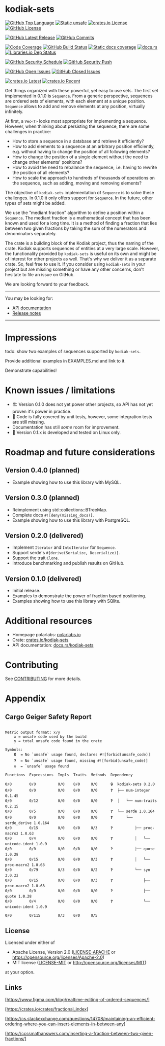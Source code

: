 # kodiak-sets

[![GitHub Top Language]][lang]
[![Static unsafe]][unsafe]
[![crates.io License]][license-mit]
[![GitHub License]][license-apache]


[![GitHub Latest Release]][github-releases]
[![GitHub Commits]][github-commits]


[![Code Coverage]][codecov]
[![GitHub Build Status]][github-actions-cargo-test]
[![Static docs coverage]][docs]
[![docs.rs]][docs]
[![Libraries.io Dep Status]][libraries]


[![GitHub Security Schedule]][github-actions-cargo-audit-on-schedule]
[![GitHub Security Push]][github-actions-cargo-audit-on-push]


[![GitHub Open Issues]][github-issues]
[![GitHub Closed Issues]][github-issues]


[![crates.io Latest]][crates]
[![crates.io Recent]][crates]

[Code Coverage]: https://img.shields.io/codecov/c/github/polarlabs/kodiak-sets?label=code%20coverage&logo=codecov&logoColor=ffffff&style=flat-square 
[codecov]: https://codecov.io/github/polarlabs/kodiak-sets

[crates.io Recent]: https://img.shields.io/crates/dr/kodiak-sets?logo=docs.rs&color=67001f&style=flat-square
[crates.io Latest]: https://img.shields.io/crates/v/kodiak-sets?label=latest&logo=docs.rs&style=flat-square
[crates]: https://crates.io/crates/kodiak-sets

[crates.io License]: https://img.shields.io/crates/l/kodiak-sets?logo=docs.rs&color=007ec6&style=flat-square
[GitHub License]: https://img.shields.io/github/license/polarlabs/kodiak-sets?logo=github&color=007ec6&style=flat-square
[license-mit]: https://choosealicense.com/licenses/mit/
[license-apache]: https://choosealicense.com/licenses/apache-2.0/

[Static docs coverage]: https://img.shields.io/badge/docs%20coverage-100%25-success.svg?logo=rust&logoColor=ffffff&style=flat-square
[docs.rs]: https://img.shields.io/docsrs/kodiak-sets?logo=docs.rs&style=flat-square
[docs]: https://docs.rs/kodiak-sets

[GitHub Build Status]: https://img.shields.io/github/actions/workflow/status/polarlabs/kodiak-sets/cargo-test.yml?branch=main&logo=github&label=tests&style=flat-square
[github-actions-cargo-test]: https://github.com/polarlabs/kodiak-sets/actions/workflows/cargo-test.yml

[GitHub Security Schedule]: https://img.shields.io/github/actions/workflow/status/polarlabs/kodiak-sets/cargo-audit-on-schedule.yml?branch=main&logo=clockify&logoColor=ffffff&label=security%20audit%20(scheduled%20daily)&style=flat-square
[github-actions-cargo-audit-on-schedule]: https://github.com/polarlabs/kodiak-sets/actions/workflows/cargo-audit-on-schedule.yml

[GitHub Security Push]: https://img.shields.io/github/actions/workflow/status/polarlabs/kodiak-sets/cargo-audit-on-push.yml?branch=main&logo=github&label=security%20audit%20(on%20push)&style=flat-square
[github-actions-cargo-audit-on-push]: https://github.com/polarlabs/kodiak-sets/actions/workflows/cargo-audit-on-push.yml

[GitHub Top Language]: https://img.shields.io/github/languages/top/polarlabs/kodiak-sets?color=dea584&logo=rust&style=flat-square
[lang]: https://www.rust-lang.org/

[GitHub Latest Release]: https://img.shields.io/github/v/release/polarlabs/kodiak-sets?include_prereleases&sort=semver&logo=github&label=latest&style=flat-square
[github-releases]: https://github.com/polarlabs/kodiak-sets/releases

[GitHub Commits]: https://img.shields.io/github/commits-since/polarlabs/kodiak-sets/latest?include_prereleases&sort=semver&logo=github&style=flat-square
[github-commits]: https://github.com/polarlabs/kodiak-sets/commits

[GitHub Open Issues]: https://img.shields.io/github/issues-raw/polarlabs/kodiak-sets?logo=github&style=flat-square
[GitHub Closed Issues]: https://img.shields.io/github/issues-closed-raw/polarlabs/kodiak-sets?logo=github&style=flat-square
[github-issues]: https://github.com/polarlabs/kodiak-sets/issues

[Libraries.io Dep Status]: https://img.shields.io/librariesio/github/polarlabs/kodiak-sets?logo=libraries.io&logoColor=ffffff&style=flat-square
[libraries]: https://libraries.io/cargo/kodiak-sets

[Static unsafe]: https://img.shields.io/badge/unsafe-forbidden-success.svg?logo=rust&logoColor=ffffff&style=flat-square
[unsafe]: (https://github.com/rust-secure-code/safety-dance/)

Get things organized with these powerful, yet easy to use sets. The first set implemented in 0.1.0 is `Sequence`. 
From a generic perspective, sequences are ordered sets of elements, with each element at a unique position. `Sequence` allows 
to add and remove elements at any position, virtually infinitely.

At first, a `Vec<T>` looks most appropriate for implementing a sequence. However, when thinking about persisting the sequence, 
there are some challenges in practice:

- How to store a sequence in a database and retrieve it efficiently?
- How to add elements to a sequence at an arbitrary position efficiently, e.g. without having to change the position of all following elements?
- How to change the position of a single element without the need to change other elements' positions?
- How to avoid the need to rebalance the sequence, i.e. having to rewrite the position of all elements?
- How to scale the approach to hundreds of thousands of operations on the sequence, such as adding, moving and removing elements?

The objective of `kodiak-sets` implementation of `Sequence` is to solve these challenges. In 0.1.0 it only offers support for `Sequence`. 
In the future, other types of sets might be added.

We use the "mediant fraction" algorithm to define a position within a `Sequence`. The mediant fraction is a mathematical concept 
that has been known and used for a long time. It is a method of finding a fraction that lies between two given fractions by 
taking the sum of the numerators and denominators separately.

The crate is a building block of the Kodiak project, thus the naming of the crate. Kodiak supports sequences of entities at a very large scale. 
However, the functionality provided by `kodiak-sets` is useful on its own and might be of interest for other projects as well. 
That's why we deliver it as a separate crate. So, feel free to use it. If you consider using `kodiak-sets` in your project but are missing 
something or have any other concerns, don't hesitate to file an issue on GitHub.

We are looking forward to your feedback.

---

You may be looking for:

- [API documentation](https://docs.rs/kodiak-sets/)
- [Release notes](https://github.com/polarlabs/kodiak-sets/releases)

---

# Impressions

todo: show two examples of sequences supported by `kodiak-sets`.

Provide additional examples in EXAMPLES.md and link to it.

Demonstrate capabilities!

# Known issues / limitations
- 🏗️ Version 0.1.0 does not yet power other projects, so API has not yet proven it's power in practice.
- 🚧 Code is fully covered by unit tests, however, some integration tests are still missing.
- Documentation has still _some_ room for improvement.
- 🐧 Version 0.1.x is developed and tested on Linux only.

# Roadmap and future considerations

## Version 0.4.0 (planned)
- Example showing how to use this library with MySQL.

## Version 0.3.0 (planned)
- Reimplement using std::collections::BTreeMap.
- Complete docs `#![deny(missing_docs)]`.
- Example showing how to use this library with PostgreSQL.

## Version 0.2.0 (delivered)
- Implement `Iterator` and `IntoIterator` for `Sequence`.
- Support serde's `#[derive(Serialize, Deserialize)]`.
- Support the trait `Clone`.
- Introduce benchmarking and publish results on GitHub.

## Version 0.1.0 (delivered)
- Initial release.
- Examples to demonstrate the power of fraction based positioning.
- Examples showing how to use this library with SQlite.

# Additional resources

- Homepage polarlabs: [polarlabs.io](https://www.polarlabs.io)
- Crate: [crates.io/kodiak-sets](https://crates.io/crates/kodiak-sets)
- API documentation: [docs.rs/kodiak-sets](https://docs.rs/kodiak-sets/)

# Contributing

See [CONTRIBUTING](CONTRIBUTING.md) for more details.

# Appendix

## Cargo Geiger Safety Report
```

Metric output format: x/y
    x = unsafe code used by the build
    y = total unsafe code found in the crate

Symbols: 
    🔒  = No `unsafe` usage found, declares #![forbid(unsafe_code)]
    ❓  = No `unsafe` usage found, missing #![forbid(unsafe_code)]
    ☢️  = `unsafe` usage found

Functions  Expressions  Impls  Traits  Methods  Dependency

0/0        0/0          0/0    0/0     0/0      🔒  kodiak-sets 0.2.0
0/0        0/0          0/0    0/0     0/0      ❓  ├── num-integer 0.1.45
0/0        0/12         0/0    0/0     0/0      ❓  │   └── num-traits 0.2.15
0/0        0/5          0/0    0/0     0/0      ❓  └── serde 1.0.164
0/0        0/0          0/0    0/0     0/0      ❓      └── serde_derive 1.0.164
0/0        0/15         0/0    0/0     0/3      ❓          ├── proc-macro2 1.0.63
0/0        0/4          0/0    0/0     0/0      ❓          │   └── unicode-ident 1.0.9
0/0        0/0          0/0    0/0     0/0      ❓          ├── quote 1.0.28
0/0        0/15         0/0    0/0     0/3      ❓          │   └── proc-macro2 1.0.63
0/0        0/79         0/3    0/0     0/2      ❓          └── syn 2.0.22
0/0        0/15         0/0    0/0     0/3      ❓              ├── proc-macro2 1.0.63
0/0        0/0          0/0    0/0     0/0      ❓              ├── quote 1.0.28
0/0        0/4          0/0    0/0     0/0      ❓              └── unicode-ident 1.0.9

0/0        0/115        0/3    0/0     0/5    

```
## License

Licensed under either of

* Apache License, Version 2.0
  ([LICENSE-APACHE](LICENSE-APACHE) or https://opensource.org/licenses/Apache-2.0)
* MIT license
  ([LICENSE-MIT](LICENSE-MIT) or http://opensource.org/licenses/MIT)

at your option.

## Links

[https://www.figma.com/blog/realtime-editing-of-ordered-sequences/]

[https://crates.io/crates/fractional_index]

[https://cs.stackexchange.com/questions/14708/maintaining-an-efficient-ordering-where-you-can-insert-elements-in-between-any]

[https://ccssmathanswers.com/inserting-a-fraction-between-two-given-fractions/]
